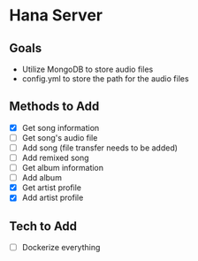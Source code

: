 # Hana Server

## Goals
 - Utilize MongoDB to store audio files
 - config.yml to store the path for the audio files

## Methods to Add
 - [x] Get song information
 - [ ] Get song's audio file
 - [ ] Add song (file transfer needs to be added)
 - [ ] Add remixed song
 - [ ] Get album information
 - [ ] Add album
 - [x] Get artist profile
 - [x] Add artist profile

## Tech to Add
 - [ ] Dockerize everything
